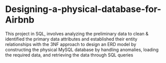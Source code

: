 # Designing-a-physical-database-for-Airbnb

This project in SQL, involves analyzing the preliminary data to clean & identified the primary data attributes and established their entity relationships
with the 3NF approach to design an ERD model by constructing the physical MySQL database by handling anomalies, loading the required data, and retrieving the data through SQL queries
